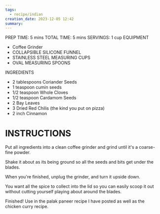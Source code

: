 ```yaml
---
tags:
  - recipe/indian
creation_date: 2023-12-05 12:42
summary:
---
```

PREP TIME: 5 mins
TOTAL TIME: 5 mins
SERVINGS: 1 cup
EQUIPMENT
* Coffee Grinder
* COLLAPSIBLE SILICONE FUNNEL
* STAINLESS STEEL MEASURING CUPS
* OVAL MEASURING SPOONS

INGREDIENTS
  
 * 2 tablespoons Coriander Seeds
 * 1 teaspoon cumin seeds
 * 1/2 teaspoon Whole Cloves
 * 1/2 teaspoon Cardamom Seeds
 * 2 Bay Leaves
 * 3 Dried Red Chilis (the kind you put on pizza)
 * 2 inch Cinnamon

# INSTRUCTIONS

Put all ingredients into a clean coffee grinder and grind until it's a coarse-fine powder.

Shake it about as its being ground so all the seeds and bits get under the blades.

When you're finished, unplug the grinder, and turn it upside down.

You want all the spice to collect into the lid so you can easily scoop it out without cutting yourself playing about around the blades.

Finished! Use in the palak paneer recipe I have posted as well as the chicken curry recipe.